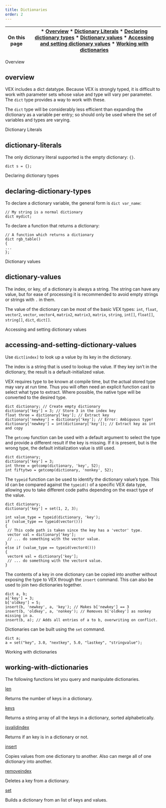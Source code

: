 ```yaml
---
title: Dictionaries
order: 2
---
```

| On this page | * [Overview](#overview) * [Dictionary Literals](#dictionary-literals) * [Declaring dictionary types](#declaring-dictionary-types) * [Dictionary values](#dictionary-values) * [Accessing and setting dictionary values](#accessing-and-setting-dictionary-values) * [Working with dictionaries](#working-with-dictionaries) |
| --- | --- |

Overview

## overview

VEX includes a dict datatype. Because VEX is strongly typed, it is difficult
to work with parameter sets whose value and type will vary per parameter.
The `dict` type provides a way to work with these.

The `dict` type will be considerably less efficient than expanding the
dictionary as a variable per entry; so should only be used where the
set of variables and types are varying.

Dictionary Literals

## dictionary-literals

The only dictionary literal supported is the empty dictionary: `{}`.

```vex
dict s = {};

```

Declaring dictionary types

## declaring-dictionary-types

To declare a dictionary variable, the general form is
`dict var_name`:

```vex
// My string is a normal dictionary
dict mydict;

```

To declare a function that returns a dictionary:

```vex
// A function which returns a dictionary
dict rgb_table()
{
...
}; 

```

Dictionary values

## dictionary-values

The index, or key, of a dictionary is always a string. The string
can have any value, but for ease of processing it is recommended
to avoid empty strings or strings with `.` in them.

The value of the dictionary can be most of the basic VEX types:
`int`, `float`, `vector2`, `vector`, `vector4`, `matrix2`,
`matrix3`, `matrix`, `string`, `int[]`, `float[]`, `string[]`,
`dict`, `dict[]`.

Accessing and setting dictionary values

## accessing-and-setting-dictionary-values

Use `dict[index]` to look up a value by its key in the dictionary.

The index is a string that is used to lookup the value. If they key
isn’t in the dictionary, the result is a default-initialized value.

VEX requires type to be known at compile time, but the actual stored
type may vary at run time. Thus you will often need an explicit function
cast to select what type to extract. Where possible, the native type
will be converted to the desired type.

```vex
dict dictionary; // Create empty dictionary
dictionary['key'] = 3; // Store 3 in the index key
float three = dictionary['key']; // Extract key
dictionary['newkey'] = dictionary['key']; // Error: Ambiguous type!
dictionary['newkey'] = int(dictionary['key']); // Extract key as int and copy

```

The `getcomp` function can be used with a default argument to select the type
and provide a different result if the key is missing. If it is present,
but is the wrong type, the default initialization value is still used.

```vex
dict dictionary;
dictionary['key'] = 3;
int three = getcomp(dictionary, 'key', 52);
int fiftytwo = getcomp(dictionary, 'nonkey', 52);

```

The `typeid` function can be used to identify the dictionary value’s type. This
id can be compared against the `typeid()` of a specific VEX data type, allowing
you to take different code paths depending on the exact type of the value.

```vex
dict dictionary;
dictionary['key'] = set(1, 2, 3);

int value_type = typeid(dictionary, 'key');
if (value_type == typeid(vector()))
{
 // This code path is taken since the key has a 'vector' type.
 vector val = dictionary['key'];
 // ... do something with the vector value.
}
else if (value_type == typeid(vector4()))
{
 vector4 val = dictionary['key'];
 // ... do something with the vector4 value.
}

```

The contents of a key in one dictionary can be copied into another
without exposing the type to VEX through the `insert` command. This
can also be used to join two dictionaries together.

```vex
dict a, b;
a['key'] = 3;
b['oldkey'] = 5;
insert(b, 'newkey', a, 'key'); // Makes b['newkey'] == 3
insert(b, 'oldkey', a, 'nonkey'); // Removes b['oldkey'] as nonkey missing in a.
insert(b, a); // Adds all entries of a to b, overwriting on conflict.

```

Dictionaries can be built using the `set` command.

```vex
dict a;
a = set("key", 3.0, "nextkey", 5.0, "lastkey", "stringvalue");

```

Working with dictionaries

## working-with-dictionaries

The following functions let you query and manipulate dictionaries.

[len](functions/len.html "Returns the length of an array.")

Returns the number of keys in a dictionary.

[keys](functions/keys.html "Returns all the keys in a dictionary.")

Returns a string array of all the keys in a dictionary, sorted
alphabetically.

[isvalidindex](functions/isvalidindex.html "Checks if the index given is valid for the array or string given.")

Returns if an key is in a dictionary or not.

[insert](functions/insert.html "Inserts an item, array, or string into an array or string.")

Copies values from one dictionary to another. Also can merge
all of one dictionary into another.

[removeindex](functions/removeindex.html "Removes an item at the given index from an array.")

Deletes a key from a dictionary.

[set](functions/set.html "Creates a new value based on its arguments, such as creating a vector from its components.")

Builds a dictionary from an list of keys and values.
